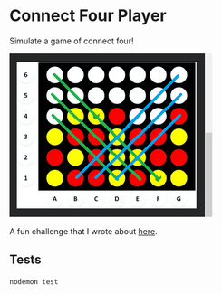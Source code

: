 # Connect Four Player

Simulate a game of connect four!

![grid](./grid.PNG)

A fun challenge that I wrote about [here](https://jist-blog.netlify.com/blog/connect-four).

## Tests

```bash
nodemon test
```
